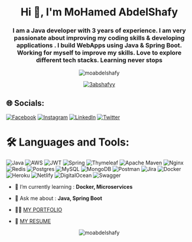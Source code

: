 
<h1 align="center">Hi 👋, I'm MoHamed AbdelShafy </h1> 
<h3 align="center">I am a Java developer with 3 years of experience. I am very passionate about improving my coding skills & developing applications . I build WebApps using Java & Spring Boot. Working for myself to improve my skills. Love to explore different tech stacks. Learning never stops</h3>

<p align="center"> <img src="https://komarev.com/ghpvc/?username=moabdelshafy&label=Profile%20views&color=0e75b6&style=flat" alt="moabdelshafy" /> </p>
<p align="center"> <a href="https://twitter.com/3abshafyy" target="blank"><img src="https://img.shields.io/twitter/follow/3abshafyy?logo=twitter&style=for-the-badge" alt="3abshafyy" /></a> </p>

## 🌐 Socials:
[![Facebook](https://img.shields.io/badge/Facebook-%231877F2.svg?logo=Facebook&logoColor=white)](https://facebook.com/3abshafyy) [![Instagram](https://img.shields.io/badge/Instagram-%23E4405F.svg?logo=Instagram&logoColor=white)](https://instagram.com/mo_3abshafy) [![LinkedIn](https://img.shields.io/badge/LinkedIn-%230077B5.svg?logo=linkedin&logoColor=white)](https://linkedin.com/in/moabdelshafy) [![Twitter](https://img.shields.io/badge/Twitter-%231DA1F2.svg?logo=Twitter&logoColor=white)](https://twitter.com/3abshafyy) 


# 🛠 Languages and Tools:
![Java](https://img.shields.io/badge/java-%23ED8B00.svg?style=for-the-badge&logo=java&logoColor=white) ![AWS](https://img.shields.io/badge/AWS-%23FF9900.svg?style=for-the-badge&logo=amazon-aws&logoColor=white) ![JWT](https://img.shields.io/badge/JWT-black?style=for-the-badge&logo=JSON%20web%20tokens) ![Spring](https://img.shields.io/badge/spring-%236DB33F.svg?style=for-the-badge&logo=spring&logoColor=white) ![Thymeleaf](https://img.shields.io/badge/Thymeleaf-%23005C0F.svg?style=for-the-badge&logo=Thymeleaf&logoColor=white) ![Apache Maven](https://img.shields.io/badge/Apache%20Maven-C71A36?style=for-the-badge&logo=Apache%20Maven&logoColor=white) ![Nginx](https://img.shields.io/badge/nginx-%23009639.svg?style=for-the-badge&logo=nginx&logoColor=white) ![Redis](https://img.shields.io/badge/redis-%23DD0031.svg?style=for-the-badge&logo=redis&logoColor=white) ![Postgres](https://img.shields.io/badge/postgres-%23316192.svg?style=for-the-badge&logo=postgresql&logoColor=white) ![MySQL](https://img.shields.io/badge/mysql-%2300f.svg?style=for-the-badge&logo=mysql&logoColor=white) ![MongoDB](https://img.shields.io/badge/MongoDB-%234ea94b.svg?style=for-the-badge&logo=mongodb&logoColor=white) ![Postman](https://img.shields.io/badge/Postman-FF6C37?style=for-the-badge&logo=postman&logoColor=white) ![Jira](https://img.shields.io/badge/jira-%230A0FFF.svg?style=for-the-badge&logo=jira&logoColor=white) ![Docker](https://img.shields.io/badge/docker-%230db7ed.svg?style=for-the-badge&logo=docker&logoColor=white) ![Heroku](https://img.shields.io/badge/heroku-%23430098.svg?style=for-the-badge&logo=heroku&logoColor=white) ![Netlify](https://img.shields.io/badge/netlify-%23000000.svg?style=for-the-badge&logo=netlify&logoColor=#00C7B7) ![DigitalOcean](https://img.shields.io/badge/DigitalOcean-%230167ff.svg?style=for-the-badge&logo=digitalOcean&logoColor=white) ![Swagger](https://img.shields.io/badge/-Swagger-%23Clojure?style=for-the-badge&logo=swagger&logoColor=white)

- 🌱 I’m currently learning : **Docker, Microservices**

- 💬 Ask me about : **Java, Spring Boot**

- 👨‍💻 <a href="https://moabdelshafy.github.io" rel="nofollow">MY PORTFOLIO</a>

- 📄 <a href="https://drive.google.com/file/d/12d7loWyvdkOavSqvbpPiMGEdKGhTPIgH/view" rel="nofollow">MY RESUME</a>

<div align="center">
<p><img align="center" src="https://github-readme-stats.vercel.app/api/top-langs/?username=moabdelshafy&theme=dark&hide_border=true&include_all_commits=false&count_private=false&layout=compact" alt="moabdelshafy" /></p>
</div>



<!-- Proudly created with GPRM ( https://gprm.itsvg.in ) -->
